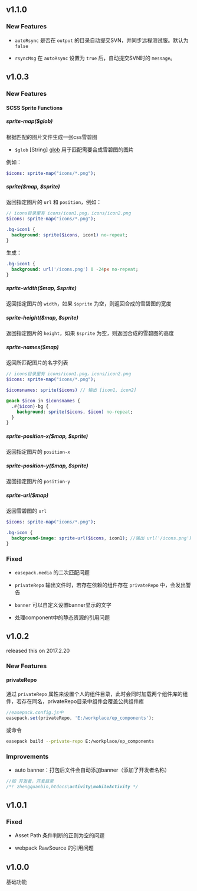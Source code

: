## v1.1.0

### New Features

* `autoRsync` 是否在 `output` 的目录自动提交SVN，并同步远程测试服。默认为 `false`

* `rsyncMsg` 在 `autoRsync` 设置为 `true` 后，自动提交SVN时的 `message`。

## v1.0.3

### New Features

#### SCSS Sprite Functions

##### sprite-map($glob)

根据匹配的图片文件生成一张css雪碧图

* `$glob` [String] [glob](https://github.com/isaacs/node-glob) 用于匹配需要合成雪碧图的图片

例如：

```sass
$icons: sprite-map("icons/*.png");
```

##### sprite($map, $sprite)

返回指定图片的 `url` 和 `position`，例如：

```sass
// icons目录里有 icons/icon1.png，icons/icon2.png
$icons: sprite-map("icons/*.png");

.bg-icon1 {
  background: sprite($icons, icon1) no-repeat;
}
```

生成：

```sass
.bg-icon1 {
  background: url('/icons.png') 0 -24px no-repeat;
}
```

##### sprite-width($map, $sprite)

返回指定图片的 `width`，如果 `$sprite` 为空，则返回合成的雪碧图的宽度

##### sprite-height($map, $sprite)

返回指定图片的 `height`，如果 `$sprite` 为空，则返回合成的雪碧图的高度

##### sprite-names($map)

返回所匹配图片的名字列表

```sass
// icons目录里有 icons/icon1.png，icons/icon2.png
$icons: sprite-map("icons/*.png");

$iconsnames: sprite($icons) // 输出 [icon1, icon2]

@each $icon in $iconsnames {
  .#{$icon}-bg {
    background: sprite($icons, $icon) no-repeat;
  }
}
```

##### sprite-position-x($map, $sprite)

返回指定图片的 `position-x`

##### sprite-position-y($map, $sprite)

返回指定图片的 `position-y`

##### sprite-url($map)

返回雪碧图的 `url`

```sass
$icons: sprite-map("icons/*.png");

.bg-icon {
  background-image: sprite-url($icons, icon1); //输出 url('/icons.png')
}
```

### Fixed

* `easepack.media` 的二次匹配问题

* `privateRepo` 输出文件时，若存在依赖的组件存在 `privateRepo` 中，会发出警告

* `banner` 可以自定义设置banner显示的文字

* 处理component中的静态资源的引用问题

## v1.0.2

released this on 2017.2.20

### New Features

#### privateRepo

通过 `privateRepo` 属性来设置个人的组件目录，此时会同时加载两个组件库的组件，若存在同名，privateRepo目录中组件会覆盖公共组件库

```javascript
//easepack.config.js中
easepack.set(privateRepo, 'E:/workplace/ep_components');
```

或命令

```bash
easepack build --private-repo E:/workplace/ep_components
```

### Improvements

- auto banner：打包后文件会自动添加banner（添加了开发者名称）

```javascript
//如 开发者，开发目录
/*! zhengquanbin,htdocs\activity\mobileActivity */
```

## v1.0.1

### Fixed

- Asset Path 条件判断的正则为空的问题

- webpack RawSource 的引用问题

## v1.0.0

基础功能